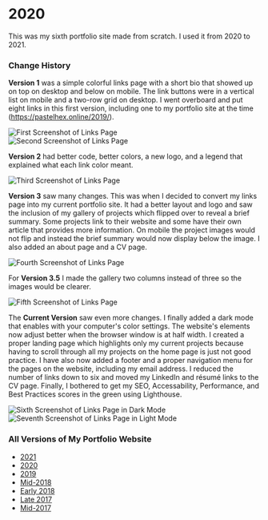 # 2020
This was my sixth portfolio site made from scratch. I used it from 2020 to 2021.

<h3>Change History</h3>
<p><strong>Version 1</strong> was a simple colorful links page with a short bio that showed up on top on desktop and below on mobile. The link buttons were in a vertical list on mobile and a two-row grid on desktop. I went overboard and put eight links in this first version, including one to my portfolio site at the time (<a href="https://pastelhex.online/2019/" target="_blank">https://pastelhex.online/2019/</a>).</p>
<img src="https://pastelhex.online/img/linkspage.jpg" alt="First Screenshot of Links Page" class="img-fluid"/>
<br>
<img src="https://pastelhex.online/img/links-page-v1.jpg" alt="Second Screenshot of Links Page" class="img-fluid"/>
<p><strong>Version 2</strong> had better code, better colors, a new logo, and a legend that explained what each link color meant.</p>
<img src="https://pastelhex.online/img/links-page-v2.png" alt="Third Screenshot of Links Page" class="img-fluid"/>
<p><strong>Version 3</strong> saw many changes. This was when I decided to convert my links page into my current portfolio site. It had a better layout and logo and saw the inclusion of my gallery of projects which flipped over to reveal a brief summary. Some projects link to their website and some have their own article that provides more information. On mobile the project images would not flip and instead the brief summary would now display below the image. I also added an about page and a CV page.</p>
<img src="https://pastelhex.online/img/links-page-v3-long-v1.png" alt="Fourth Screenshot of Links Page" class="img-fluid"/>
<p>For <strong>Version 3.5</strong> I made the gallery two columns instead of three so the images would be clearer.</p>
<img src="https://pastelhex.online/img/links-page-v3-long-v2.png" alt="Fifth Screenshot of Links Page" class="img-fluid"/>
<p>The <strong>Current Version</strong> saw even more changes. I finally added a dark mode that enables with your computer's color settings. The website's elements now adjust better when the browser window is at half width. I created a proper landing page which highlights only my current projects because having to scroll through all my projects on the home page is just not good practice. I have also now added a footer and a proper navigation menu for the pages on the website, including my email address. I reduced the number of links down to six and moved my LinkedIn and résumé links to the CV page. Finally, I bothered to get my SEO, Accessability, Performance, and Best Practices scores in the green using Lighthouse.</p>
<img src="https://pastelhex.online/img/links-page-v4-dark.png" alt="Sixth Screenshot of Links Page in Dark Mode" class="img-fluid"/>
<br>
<img src="https://pastelhex.online/img/links-page-v4-light.png" alt="Seventh Screenshot of Links Page in Light Mode" class="img-fluid"/>

### All Versions of My Portfolio Website

- [2021](https://github.com/pastelhex97/pastelhex97.github.io)
- [2020](https://github.com/pastelhex97/2020)
- [2019](https://github.com/pastelhex97/2019)
- [Mid-2018](https://github.com/pastelhex97/mid-2018)
- [Early 2018](https://github.com/pastelhex97/early-2018)
- [Late 2017](https://github.com/pastelhex97/late-2017)
- [Mid-2017](https://github.com/pastelhex97/mid-2017)

